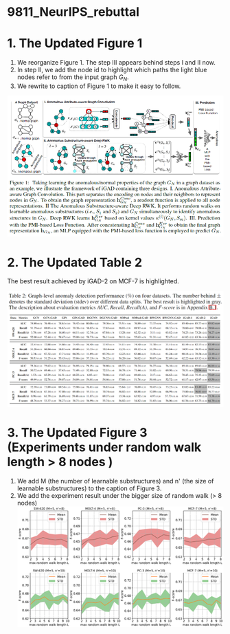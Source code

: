 # 9811_NeurIPS_rebuttal

# 1. The Updated Figure 1
1. We reorganize Figure 1. The step III appears behind steps I and II now.
2. In step II, we add the node id to highlight which paths the light blue nodes refer to from the input graph $G_N$.
3. We rewrite to caption of Figure 1 to make it easy to follow.

![image](Figure1.png)

# 2. The Updated Table 2

The best result achieved by iGAD-2 on MCF-7 is highlighted.

![image](Table2.png)

# 3. The Updated Figure 3 (Experiments under random walk length > 8 nodes )
1. We add M (the number of learnable substructures) and n' (the size of learnable substructures) to the caption of Figure 3.
2. We add the experiment result under the bigger size of random walk (> 8 nodes)
![image](Figure3.png)
